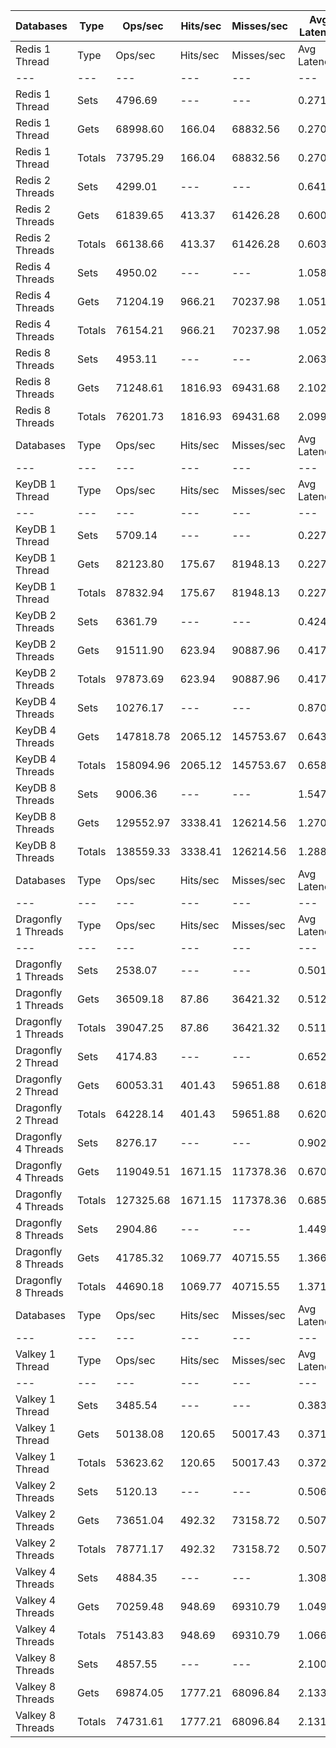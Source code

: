 | Databases | Type | Ops/sec | Hits/sec | Misses/sec | Avg Latency | p50 Latency | p99 Latency | p99.9 Latency | KB/sec |
| --- | --- | --- | --- | --- | --- | --- | --- | --- | --- |
| Redis 1 Thread | Type | Ops/sec | Hits/sec | Misses/sec | Avg Latency | p50 Latency | p99 Latency | p99.9 Latency | KB/sec |
| --- | --- | --- | --- | --- | --- | --- | --- | --- | --- |
Redis 1 Thread | Sets | 4796.69 | --- | --- | 0.27132 | 0.26300 | 0.43100 | 0.50300 | 224.79 |
Redis 1 Thread | Gets | 68998.60 | 166.04 | 68832.56 | 0.27094 | 0.26300 | 0.49500 | 0.55900 | 2560.89 |
Redis 1 Thread | Totals | 73795.29 | 166.04 | 68832.56 | 0.27096 | 0.26300 | 0.48700 | 0.55900 | 2785.68 |
Redis 2 Threads | Sets | 4299.01 | --- | --- | 0.64103 | 0.39900 | 4.35100 | 4.44700 | 201.47 |
Redis 2 Threads | Gets | 61839.65 | 413.37 | 61426.28 | 0.60036 | 0.39900 | 3.51900 | 4.41500 | 2296.37 |
Redis 2 Threads | Totals | 66138.66 | 413.37 | 61426.28 | 0.60301 | 0.39900 | 3.53500 | 4.41500 | 2497.84 |
Redis 4 Threads | Sets | 4950.02 | --- | --- | 1.05893 | 1.07900 | 1.77500 | 1.82300 | 232.00 |
Redis 4 Threads | Gets | 71204.19 | 966.21 | 70237.98 | 1.05194 | 1.05500 | 1.82300 | 2.03100 | 2646.59 |
Redis 4 Threads | Totals | 76154.21 | 966.21 | 70237.98 | 1.05239 | 1.05500 | 1.82300 | 2.01500 | 2878.59 |
Redis 8 Threads | Sets | 4953.11 | --- | --- | 2.06319 | 2.01500 | 3.71100 | 4.35100 | 232.14 |
Redis 8 Threads | Gets | 71248.61 | 1816.93 | 69431.68 | 2.10210 | 2.09500 | 3.75900 | 4.73500 | 2652.37 |
Redis 8 Threads | Totals | 76201.73 | 1816.93 | 69431.68 | 2.09957 | 2.09500 | 3.75900 | 4.70300 | 2884.51 |
| Databases | Type | Ops/sec | Hits/sec | Misses/sec | Avg Latency | p50 Latency | p99 Latency | p99.9 Latency | KB/sec |
| --- | --- | --- | --- | --- | --- | --- | --- | --- | --- |
| KeyDB 1 Thread | Type | Ops/sec | Hits/sec | Misses/sec | Avg Latency | p50 Latency | p99 Latency | p99.9 Latency | KB/sec |
| --- | --- | --- | --- | --- | --- | --- | --- | --- | --- |
KeyDB 1 Thread | Sets | 5709.14 | --- | --- | 0.22797 | 0.20700 | 0.39100 | 0.42300 | 267.55 |
KeyDB 1 Thread | Gets | 82123.80 | 175.67 | 81948.13 | 0.22760 | 0.20700 | 0.44700 | 0.59900 | 3047.93 |
KeyDB 1 Thread | Totals | 87832.94 | 175.67 | 81948.13 | 0.22762 | 0.20700 | 0.43900 | 0.59900 | 3315.48 |
KeyDB 2 Threads | Sets | 6361.79 | --- | --- | 0.42472 | 0.39100 | 0.82300 | 0.85500 | 298.14 |
KeyDB 2 Threads | Gets | 91511.90 | 623.94 | 90887.96 | 0.41708 | 0.38300 | 0.82300 | 0.97500 | 3398.29 |
KeyDB 2 Threads | Totals | 97873.69 | 623.94 | 90887.96 | 0.41758 | 0.38300 | 0.82300 | 0.96700 | 3696.43 |
KeyDB 4 Threads | Sets | 10276.17 | --- | --- | 0.87012 | 0.59100 | 3.96700 | 5.05500 | 481.63 |
KeyDB 4 Threads | Gets | 147818.78 | 2065.12 | 145753.67 | 0.64329 | 0.58300 | 2.31900 | 3.45500 | 5494.56 |
KeyDB 4 Threads | Totals | 158094.96 | 2065.12 | 145753.67 | 0.65803 | 0.58300 | 2.87900 | 3.91900 | 5976.19 |
KeyDB 8 Threads | Sets | 9006.36 | --- | --- | 1.54793 | 1.23900 | 6.30300 | 6.62300 | 422.10 |
KeyDB 8 Threads | Gets | 129552.97 | 3338.41 | 126214.56 | 1.27064 | 1.19100 | 3.63100 | 4.35100 | 4823.04 |
KeyDB 8 Threads | Totals | 138559.33 | 3338.41 | 126214.56 | 1.28867 | 1.19900 | 3.96700 | 6.17500 | 5245.14 |
| Databases | Type | Ops/sec | Hits/sec | Misses/sec | Avg Latency | p50 Latency | p99 Latency | p99.9 Latency | KB/sec |
| --- | --- | --- | --- | --- | --- | --- | --- | --- | --- |
| Dragonfly 1 Threads | Type | Ops/sec | Hits/sec | Misses/sec | Avg Latency | p50 Latency | p99 Latency | p99.9 Latency | KB/sec |
| --- | --- | --- | --- | --- | --- | --- | --- | --- | --- |
Dragonfly 1 Threads | Sets | 2538.07 | --- | --- | 0.50172 | 0.56700 | 1.11100 | 1.25500 | 118.94 |
Dragonfly 1 Threads | Gets | 36509.18 | 87.86 | 36421.32 | 0.51269 | 0.58300 | 1.30300 | 1.60700 | 1355.04 |
Dragonfly 1 Threads | Totals | 39047.25 | 87.86 | 36421.32 | 0.51198 | 0.58300 | 1.30300 | 1.60700 | 1473.99 |
Dragonfly 2 Thread | Sets | 4174.83 | --- | --- | 0.65234 | 0.55900 | 2.41500 | 2.59100 | 195.65 |
Dragonfly 2 Thread | Gets | 60053.31 | 401.43 | 59651.88 | 0.61807 | 0.56700 | 1.79900 | 2.20700 | 2230.04 |
Dragonfly 2 Thread | Totals | 64228.14 | 401.43 | 59651.88 | 0.62030 | 0.56700 | 1.85500 | 2.41500 | 2425.69 |
Dragonfly 4 Threads | Sets | 8276.17 | --- | --- | 0.90211 | 0.73500 | 5.34300 | 5.53500 | 387.89 |
Dragonfly 4 Threads | Gets | 119049.51 | 1671.15 | 117378.36 | 0.67014 | 0.67100 | 1.91100 | 4.04700 | 4425.22 |
Dragonfly 4 Threads | Totals | 127325.68 | 1671.15 | 117378.36 | 0.68522 | 0.67900 | 2.02300 | 5.27900 | 4813.11 |
Dragonfly 8 Threads | Sets | 2904.86 | --- | --- | 1.44970 | 1.32700 | 5.47100 | 7.55100 | 136.14 |
Dragonfly 8 Threads | Gets | 41785.32 | 1069.77 | 40715.55 | 1.36657 | 1.25500 | 4.54300 | 6.59100 | 1555.56 |
Dragonfly 8 Threads | Totals | 44690.18 | 1069.77 | 40715.55 | 1.37197 | 1.25500 | 4.57500 | 6.59100 | 1691.70 |
| Databases | Type | Ops/sec | Hits/sec | Misses/sec | Avg Latency | p50 Latency | p99 Latency | p99.9 Latency | KB/sec |
| --- | --- | --- | --- | --- | --- | --- | --- | --- | --- |
| Valkey 1 Thread | Type | Ops/sec | Hits/sec | Misses/sec | Avg Latency | p50 Latency | p99 Latency | p99.9 Latency | KB/sec |
| --- | --- | --- | --- | --- | --- | --- | --- | --- | --- |
Valkey 1 Thread | Sets | 3485.54 | --- | --- | 0.38372 | 0.37500 | 0.63900 | 0.79100 | 163.35 |
Valkey 1 Thread | Gets | 50138.08 | 120.65 | 50017.43 | 0.37183 | 0.36700 | 0.65500 | 0.82300 | 1860.88 |
Valkey 1 Thread | Totals | 53623.62 | 120.65 | 50017.43 | 0.37261 | 0.36700 | 0.65500 | 0.82300 | 2024.23 |
Valkey 2 Threads | Sets | 5120.13 | --- | --- | 0.50635 | 0.51100 | 0.62300 | 0.69500 | 239.95 |
Valkey 2 Threads | Gets | 73651.04 | 492.32 | 73158.72 | 0.50793 | 0.50300 | 0.66300 | 1.46300 | 2734.98 |
Valkey 2 Threads | Totals | 78771.17 | 492.32 | 73158.72 | 0.50782 | 0.50300 | 0.66300 | 1.45500 | 2974.93 |
Valkey 4 Threads | Sets | 4884.35 | --- | --- | 1.30856 | 1.06300 | 4.76700 | 4.83100 | 228.92 |
Valkey 4 Threads | Gets | 70259.48 | 948.69 | 69310.79 | 1.04990 | 1.04700 | 1.60700 | 3.18300 | 2611.45 |
Valkey 4 Threads | Totals | 75143.83 | 948.69 | 69310.79 | 1.06672 | 1.04700 | 1.87100 | 4.67100 | 2840.37 |
Valkey 8 Threads | Sets | 4857.55 | --- | --- | 2.10043 | 2.11100 | 2.60700 | 4.57500 | 227.66 |
Valkey 8 Threads | Gets | 69874.05 | 1777.21 | 68096.84 | 2.13372 | 2.12700 | 2.54300 | 5.59900 | 2601.18 |
Valkey 8 Threads | Totals | 74731.61 | 1777.21 | 68096.84 | 2.13156 | 2.12700 | 2.54300 | 5.40700 | 2828.84 |

